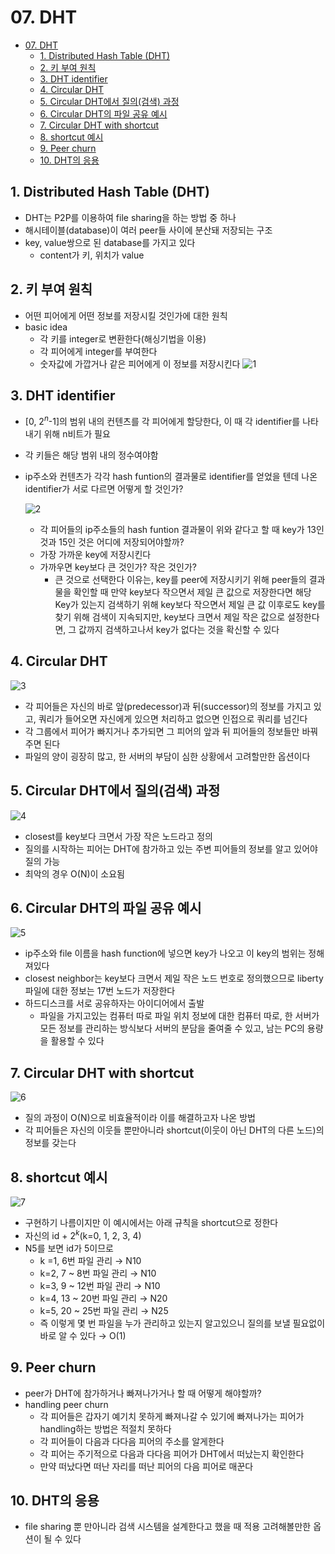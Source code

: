 # 07. DHT

<!--ts-->

- [07. DHT](#07-dht)
  - [1. Distributed Hash Table (DHT)](#1-distributed-hash-table-dht)
  - [2. 키 부여 원칙](#2-키-부여-원칙)
  - [3. DHT identifier](#3-dht-identifier)
  - [4. Circular DHT](#4-circular-dht)
  - [5. Circular DHT에서 질의(검색) 과정](#5-circular-dht에서-질의검색-과정)
  - [6. Circular DHT의 파일 공유 예시](#6-circular-dht의-파일-공유-예시)
  - [7. Circular DHT with shortcut](#7-circular-dht-with-shortcut)
  - [8. shortcut 예시](#8-shortcut-예시)
  - [9. Peer churn](#9-peer-churn)
  - [10. DHT의 응용](#10-dht의-응용)

<!-- Created by https://github.com/ekalinin/github-markdown-toc -->
<!-- Added by: sungminyou, at: 2022년 7월 12일 화요일 04시 44분 35초 KST -->

<!--te-->

## 1. Distributed Hash Table (DHT)

- DHT는 P2P를 이용하여 file sharing을 하는 방법 중 하나
- 해시테이블(database)이 여러 peer들 사이에 분산돼 저장되는 구조
- key, value쌍으로 된 database를 가지고 있다
  - content가 키, 위치가 value

## 2. 키 부여 원칙

- 어떤 피어에게 어떤 정보를 저장시킬 것인가에 대한 원칙
- basic idea
  - 각 키를 integer로 변환한다(해싱기법을 이용)
  - 각 피어에게 integer를 부여한다
  - 숫자값에 가깝거나 같은 피어에게 이 정보를 저장시킨다
    ![1](https://user-images.githubusercontent.com/48282185/178345704-0c89dd52-3370-4d07-b203-c2e73406da82.png)

## 3. DHT identifier

- [0, $2^n$-1]의 범위 내의 컨텐츠를 각 피어에게 할당한다, 이 때 각 identifier를 나타내기 위해 n비트가 필요
- 각 키들은 해당 범위 내의 정수여야함
- ip주소와 컨텐츠가 각각 hash funtion의 결과물로 identifier를 얻었을 텐데 나온 identifier가 서로 다르면 어떻게 할 것인가?

  ![2](https://user-images.githubusercontent.com/48282185/178345703-13b890d8-28c6-4090-8fbf-157e9ee9d185.png)

  - 각 피어들의 ip주소들의 hash funtion 결과물이 위와 같다고 할 때 key가 13인 것과 15인 것은 어디에 저장되어야할까?
  - 가장 가까운 key에 저장시킨다
  - 가까우면 key보다 큰 것인가? 작은 것인가?
    - 큰 것으로 선택한다 이유는, key를 peer에 저장시키기 위해 peer들의 결과물을 확인할 때 만약 key보다 작으면서 제일 큰 값으로 저장한다면 해당 Key가 있는지 검색하기 위해 key보다 작으면서 제일 큰 값 이후로도 key를 찾기 위해 검색이 지속되지만, key보다 크면서 제일 작은 값으로 설정한다면, 그 값까지 검색하고나서 key가 없다는 것을 확신할 수 있다

## 4. Circular DHT

![3](https://user-images.githubusercontent.com/48282185/178345700-2f85b76f-969a-4bf5-a2ba-5f5eab5c4e8d.png)

- 각 피어들은 자신의 바로 앞(predecessor)과 뒤(successor)의 정보를 가지고 있고, 쿼리가 들어오면 자신에게 있으면 처리하고 없으면 인접으로 쿼리를 넘긴다
- 각 그룹에서 피어가 빠지거나 추가되면 그 피어의 앞과 뒤 피어들의 정보들만 바꿔주면 된다
- 파일의 양이 굉장히 많고, 한 서버의 부담이 심한 상황에서 고려할만한 옵션이다

## 5. Circular DHT에서 질의(검색) 과정

![4](https://user-images.githubusercontent.com/48282185/178345696-1fb55047-205b-4843-a7ab-cdecfdb1534f.png)

- closest를 key보다 크면서 가장 작은 노드라고 정의
- 질의를 시작하는 피어는 DHT에 참가하고 있는 주변 피어들의 정보를 알고 있어야 질의 가능
- 최악의 경우 O(N)이 소요됨

## 6. Circular DHT의 파일 공유 예시

![5](https://user-images.githubusercontent.com/48282185/178345691-26a7e165-d4c2-4710-9c23-7ba597df1b16.png)

- ip주소와 file 이름을 hash function에 넣으면 key가 나오고 이 key의 범위는 정해져있다
- closest neighbor는 key보다 크면서 제일 작은 노드 번호로 정의했으므로 liberty파일에 대한 정보는 17번 노드가 저장한다
- 하드디스크를 서로 공유하자는 아이디어에서 출발
  - 파일을 가지고있는 컴퓨터 따로 파일 위치 정보에 대한 컴퓨터 따로, 한 서버가 모든 정보를 관리하는 방식보다 서버의 분담을 줄여줄 수 있고, 남는 PC의 용량을 활용할 수 있다

## 7. Circular DHT with shortcut

![6](https://user-images.githubusercontent.com/48282185/178345687-2cb0fbae-4cb9-49f5-a696-f481ddd5c465.png)

- 질의 과정이 O(N)으로 비효율적이라 이를 해결하고자 나온 방법
- 각 피어들은 자신의 이웃들 뿐만아니라 shortcut(이웃이 아닌 DHT의 다른 노드)의 정보를 갖는다

## 8. shortcut 예시

![7](https://user-images.githubusercontent.com/48282185/178345668-9132dc3f-bd58-4a7d-bc78-b8e6897ce9ed.png)

- 구현하기 나름이지만 이 예시에서는 아래 규칙을 shortcut으로 정한다
- 자신의 id + $2^k$(k=0, 1, 2, 3, 4)
- N5를 보면 id가 5이므로
  - k =1, 6번 파일 관리 → N10
  - k=2, 7 ~ 8번 파일 관리 → N10
  - k=3, 9 ~ 12번 파일 관리 → N10
  - k=4, 13 ~ 20번 파일 관리 → N20
  - k=5, 20 ~ 25번 파일 관리 → N25
  - 즉 이렇게 몇 번 파일을 누가 관리하고 있는지 알고있으니 질의를 보낼 필요없이 바로 알 수 있다 → O(1)

## 9. Peer churn

- peer가 DHT에 참가하거나 빠져나가거나 할 때 어떻게 해야할까?
- handling peer churn
  - 각 피어들은 갑자기 예기치 못하게 빠져나갈 수 있기에 빠져나가는 피어가 handling하는 방법은 적절치 못하다
  - 각 피어들이 다음과 다다음 피어의 주소를 알게한다
  - 각 피어는 주기적으로 다음과 다다음 피어가 DHT에서 떠났는지 확인한다
  - 만약 떠났다면 떠난 자리를 떠난 피어의 다음 피어로 매꾼다

## 10. DHT의 응용

- file sharing 뿐 만아니라 검색 시스템을 설계한다고 했을 때 적용 고려해볼만한 옵션이 될 수 있다
